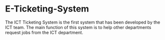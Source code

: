 # E-Ticketing-System
The ICT Ticketing System is the first system that has been developed by the ICT team. The main function of this system is to help other departments request jobs from the ICT department. 
